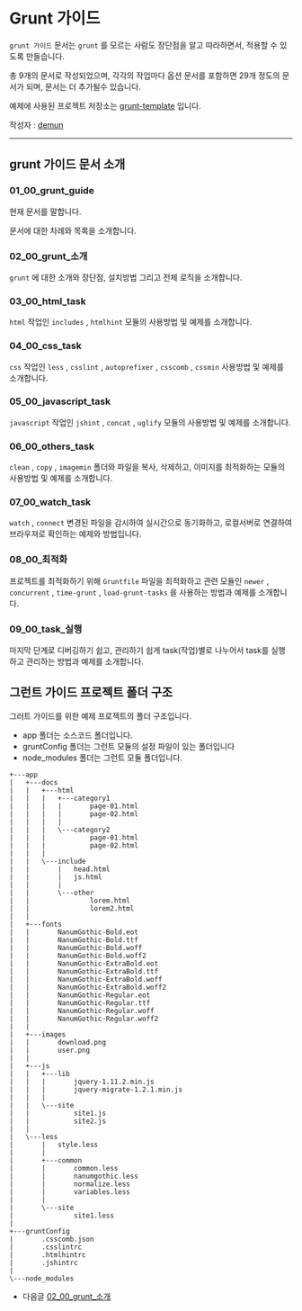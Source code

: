 # Grunt 가이드

`grunt 가이드` 문서는 `grunt` 를 모르는 사람도 장단점을 알고 따라하면서, 적용할 수 있도록 만들습니다. 

총 9개의 문서로 작성되었으며, 각각의 작업마다 옵션 문서를 포함하면 29개 정도의 문서가 되며, 문서는 더 추가될수 있습니다.

예제에 사용된 프로젝트 저장소는 [grunt-template](https://github.com/demun/grunt-template) 입니다.


작성자 : [demun](http://demun.tistory.com/)


***



## grunt 가이드 문서 소개


### 01_00_grunt_guide

현재 문서를 말합니다. 

문서에 대한 차례와 목록을 소개합니다.



### 02_00_grunt_소개

`grunt` 에 대한 소개와 장단점, 설치방법 그리고 전체 로직을 소개합니다.


### 03_00_html_task

`html` 작업인 `includes` , `htmlhint` 모듈의 사용방법 및 예제를 소개합니다.


### 04_00_css_task

`css` 작업인 `less` , `csslint` , `autoprefixer` , `csscomb` , `cssmin` 사용방법 및 예제를 소개합니다.



### 05_00_javascript_task

`javascript` 작업인 `jshint` , `concat` , `uglify` 모듈의 사용방법 및 예제를 소개합니다.



### 06_00_others_task

`clean` , `copy` , `imagemin` 폴더와 파일을 복사, 삭제하고, 이미지를 최적화하는 모듈의 사용방법 및 예제를 소개합니다.



### 07_00_watch_task

`watch` , `connect` 변경된 파일을 감시하여 실시간으로 동기화하고, 로컬서버로 연결하여 브라우져로 확인하는 예제와 방법입니다.



### 08_00_최적화

프로젝트를 최적화하기 위해 `Gruntfile` 파일을 최적화하고 관련 모듈인 `newer` , `concurrent` , `time-grunt` , `load-grunt-tasks` 을 사용하는 방법과 예제를 소개합니다.


### 09_00_task_실행

마지막 단계로 디버깅하기 쉽고, 관리하기 쉽게 task(작업)별로 나누어서 task를 실행하고 관리하는 방법과 예제를 소개합니다.





## 그런트 가이드 프로젝트 폴더 구조

그러트 가이드를 위한 예제 프로젝트의 폴더 구조입니다.

- app 폴더는 소스코드 폴더입니다.
- gruntConfig 폴더는 그런트 모듈의 설정 파일이 있는 폴더입니다
- node_modules 폴더는 그런트 모듈 폴더입니다.


```
+---app
|   +---docs
|   |   +---html
|   |   |   +---category1
|   |   |   |       page-01.html
|   |   |   |       page-02.html
|   |   |   |       
|   |   |   \---category2
|   |   |           page-01.html
|   |   |           page-02.html
|   |   |           
|   |   \---include
|   |       |   head.html
|   |       |   js.html
|   |       |   
|   |       \---other
|   |               lorem.html
|   |               lorem2.html
|   |               
|   +---fonts
|   |       NanumGothic-Bold.eot
|   |       NanumGothic-Bold.ttf
|   |       NanumGothic-Bold.woff
|   |       NanumGothic-Bold.woff2
|   |       NanumGothic-ExtraBold.eot
|   |       NanumGothic-ExtraBold.ttf
|   |       NanumGothic-ExtraBold.woff
|   |       NanumGothic-ExtraBold.woff2
|   |       NanumGothic-Regular.eot
|   |       NanumGothic-Regular.ttf
|   |       NanumGothic-Regular.woff
|   |       NanumGothic-Regular.woff2
|   |       
|   +---images
|   |       download.png
|   |       user.png
|   |       
|   +---js
|   |   +---lib
|   |   |       jquery-1.11.2.min.js
|   |   |       jquery-migrate-1.2.1.min.js
|   |   |       
|   |   \---site
|   |           site1.js
|   |           site2.js
|   |           
|   \---less
|       |   style.less
|       |   
|       +---common
|       |       common.less
|       |       nanumgothic.less
|       |       normalize.less
|       |       variables.less
|       |       
|       \---site
|               site1.less
|               
+---gruntConfig
|       .csscomb.json
|       .csslintrc
|       .htmlhintrc
|       .jshintrc
|       
\---node_modules
```

- 다음글 [02_00_grunt_소개](02_00_grunt_소개.md)


